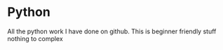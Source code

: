 # Python
 All the python work I have done on github. This is beginner friendly stuff nothing to complex
